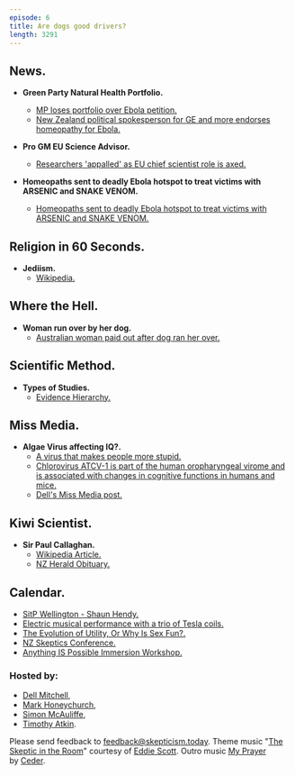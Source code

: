 ```yaml
---
episode: 6
title: Are dogs good drivers?
length: 3291
---
```


## News.

- **Green Party Natural Health Portfolio.**
  - [MP loses portfolio over Ebola petition.](http://www.stuff.co.nz/national/politics/10700186/MP-loses-portfolio-over-Ebola-petition)
  - [New Zealand political spokesperson for GE and more endorses homeopathy for Ebola.](http://sciblogs.co.nz/code-for-life/2014/10/31/new-zealand-politician-endorse-homeopathy-for-ebola/)

- **Pro GM EU Science Advisor.**
  - [Researchers 'appalled' as EU chief scientist role is axed.](http://www.bbc.co.uk/news/science-environment-30037531)

- **Homeopaths sent to deadly Ebola hotspot to treat victims with ARSENIC and SNAKE VENOM.**
  - [Homeopaths sent to deadly Ebola hotspot to treat victims with ARSENIC and SNAKE VENOM.](http://www.dailymail.co.uk/news/article-2834259/Homeopaths-sent-deadly-Ebola-hotspot-treat-victims-ARSENIC-SNAKE-VENOM.html)

## Religion in 60 Seconds.

- **Jediism.**
  - [Wikipedia.](http://en.wikipedia.org/wiki/Jediism)

## Where the Hell.

- **Woman run over by her dog.**
  - [Australian woman paid out after dog ran her over.](http://www.3news.co.nz/world/australian-woman-paid-out-after-dog-ran-her-over-2014110619)

## Scientific Method.

- **Types of Studies.**
  - [Evidence Hierarchy.](http://en.wikipedia.org/wiki/Hierarchy_of_evidence)

## Miss Media.

- **Algae Virus affecting IQ?.**
  - [A virus that makes people more stupid.](http://www.stuff.co.nz/life-style/well-good/teach-me/63083576/a-virus-that-makes-people-more-stupid.html)
  - [Chlorovirus ATCV-1 is part of the human oropharyngeal virome and is associated with changes in cognitive functions in humans and mice.](http://www.pnas.org/content/111/45/16106.abstract)
  - [Dell's Miss Media post.](http://missmedia.nz/2014/11/17/a-stupid-virus-only-for-news-reporters-2/)

## Kiwi Scientist.

- **Sir Paul Callaghan.**
  - [Wikipedia Article.](http://en.wikipedia.org/wiki/Paul_Callaghan)
  - [NZ Herald Obituary.](http://www.nzherald.co.nz/nz/news/article.cfm?c_id=1&objectid=10794364)

## Calendar.

- [SitP Wellington - Shaun Hendy.](http://www.meetup.com/Wellington-Skeptics-in-the-Pub/events/213312112/)
- [Electric musical performance with a trio of Tesla coils.](https://www.victoria.ac.nz/news/2014/electric-performance-at-victoria)
- [The Evolution of Utility, Or Why Is Sex Fun?.](http://ecs.victoria.ac.nz/Events/Seminars?rm=details&id=945)
- [NZ Skeptics Conference.](http://conference.skeptics.org.nz/speakers)
- [Anything IS Possible Immersion Workshop.](http://www.thespiritguide.net/main/event/1964)

### Hosted by:

- [Dell Mitchell](mailto:dell@skepticism.today),
- [Mark Honeychurch](mailto:mark@skepticism.today),
- [Simon McAuliffe](mailto:simon@skepticism.today),
- [Timothy Atkin](mailto:tim@skepticism.today).

Please send feedback to [feedback@skepticism.today](mailto:feedback@skepticism.today). Theme music "[The Skeptic in the Room](https://www.youtube.com/watch?v=OPs_j1EEplI)" courtesy of [Eddie Scott](http://theskepticintheroom.com/). Outro music [My Prayer](https://www.youtube.com/watch?v=TQwOHNO-qx8) by [Ceder](http://www.ceder.nzmusic.org/).
